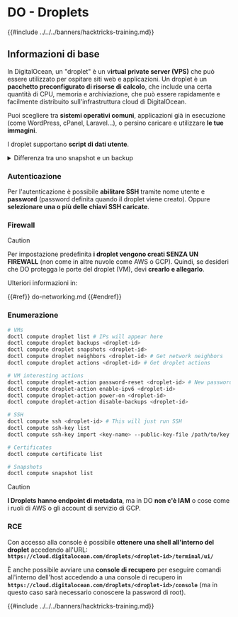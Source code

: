 # DO - Droplets

{{#include ../../../banners/hacktricks-training.md}}

## Informazioni di base

In DigitalOcean, un "droplet" è un v**irtual private server (VPS)** che può essere utilizzato per ospitare siti web e applicazioni. Un droplet è un **pacchetto preconfigurato di risorse di calcolo**, che include una certa quantità di CPU, memoria e archiviazione, che può essere rapidamente e facilmente distribuito sull'infrastruttura cloud di DigitalOcean.

Puoi scegliere tra **sistemi operativi comuni**, applicazioni già in esecuzione (come WordPress, cPanel, Laravel...), o persino caricare e utilizzare **le tue immagini**.

I droplet supportano **script di dati utente**.

<details>

<summary>Differenza tra uno snapshot e un backup</summary>

In DigitalOcean, uno snapshot è una copia a un determinato momento del disco di un Droplet. Cattura lo stato del disco del Droplet al momento in cui è stato effettuato lo snapshot, inclusi il sistema operativo, le applicazioni installate e tutti i file e i dati sul disco.

Gli snapshot possono essere utilizzati per creare nuovi Droplet con la stessa configurazione del Droplet originale, o per ripristinare un Droplet allo stato in cui si trovava quando è stato effettuato lo snapshot. Gli snapshot sono memorizzati nel servizio di archiviazione a oggetti di DigitalOcean e sono incrementali, il che significa che vengono memorizzate solo le modifiche dall'ultimo snapshot. Questo li rende efficienti da utilizzare e convenienti da archiviare.

D'altra parte, un backup è una copia completa di un Droplet, inclusi il sistema operativo, le applicazioni installate, i file e i dati, così come le impostazioni e i metadati del Droplet. I backup vengono solitamente eseguiti con una pianificazione regolare e catturano l'intero stato di un Droplet in un momento specifico.

A differenza degli snapshot, i backup sono memorizzati in un formato compresso e crittografato e vengono trasferiti al di fuori dell'infrastruttura di DigitalOcean in una posizione remota per la conservazione. Questo rende i backup ideali per il ripristino in caso di disastro, poiché forniscono una copia completa di un Droplet che può essere ripristinata in caso di perdita di dati o altri eventi catastrofici.

In sintesi, gli snapshot sono copie a un determinato momento del disco di un Droplet, mentre i backup sono copie complete di un Droplet, inclusi le sue impostazioni e metadati. Gli snapshot sono memorizzati nel servizio di archiviazione a oggetti di DigitalOcean, mentre i backup vengono trasferiti al di fuori dell'infrastruttura di DigitalOcean in una posizione remota. Sia gli snapshot che i backup possono essere utilizzati per ripristinare un Droplet, ma gli snapshot sono più efficienti da utilizzare e archiviare, mentre i backup forniscono una soluzione di backup più completa per il ripristino in caso di disastro.

</details>

### Autenticazione

Per l'autenticazione è possibile **abilitare SSH** tramite nome utente e **password** (password definita quando il droplet viene creato). Oppure **selezionare una o più delle chiavi SSH caricate**.

### Firewall

> [!CAUTION]
> Per impostazione predefinita **i droplet vengono creati SENZA UN FIREWALL** (non come in altre nuvole come AWS o GCP). Quindi, se desideri che DO protegga le porte del droplet (VM), devi **crearlo e allegarlo**.

Ulteriori informazioni in:

{{#ref}}
do-networking.md
{{#endref}}

### Enumerazione
```bash
# VMs
doctl compute droplet list # IPs will appear here
doctl compute droplet backups <droplet-id>
doctl compute droplet snapshots <droplet-id>
doctl compute droplet neighbors <droplet-id> # Get network neighbors
doctl compute droplet actions <droplet-id> # Get droplet actions

# VM interesting actions
doctl compute droplet-action password-reset <droplet-id> # New password is emailed to the user
doctl compute droplet-action enable-ipv6 <droplet-id>
doctl compute droplet-action power-on <droplet-id>
doctl compute droplet-action disable-backups <droplet-id>

# SSH
doctl compute ssh <droplet-id> # This will just run SSH
doctl compute ssh-key list
doctl compute ssh-key import <key-name> --public-key-file /path/to/key.pub

# Certificates
doctl compute certificate list

# Snapshots
doctl compute snapshot list
```
> [!CAUTION]
> **I Droplets hanno endpoint di metadata**, ma in DO **non c'è IAM** o cose come i ruoli di AWS o gli account di servizio di GCP.

### RCE

Con accesso alla console è possibile **ottenere una shell all'interno del droplet** accedendo all'URL: **`https://cloud.digitalocean.com/droplets/<droplet-id>/terminal/ui/`**

È anche possibile avviare una **console di recupero** per eseguire comandi all'interno dell'host accedendo a una console di recupero in **`https://cloud.digitalocean.com/droplets/<droplet-id>/console`** (ma in questo caso sarà necessario conoscere la password di root).

{{#include ../../../banners/hacktricks-training.md}}
